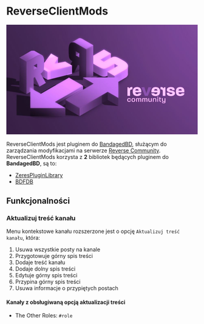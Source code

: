# ReverseClientMods

![](https://github.com/Benio101/ReverseClientMods/blob/main/res/meta/epic_reverse_logo.png)

ReverseClientMods jest pluginem do [BandagedBD](https://github.com/rauenzi/BetterDiscordApp), służącym do zarządzania modyfikacjami na serwerze [Reverse Community](https://reverse.community/). ReverseClientMods korzysta z **2** bibliotek będących pluginem do **BandagedBD**, są to:
- [ZeresPluginLibrary](https://github.com/rauenzi/BDPluginLibrary)
- [BDFDB](https://github.com/mwittrien/BetterDiscordAddons)

## Funkcjonalności
### Aktualizuj treść kanału
Menu kontekstowe kanału rozszerzone jest o opcję `Aktualizuj treść kanału`, która:

1. Usuwa wszystkie posty na kanale
1. Przygotowuje górny spis treści
1. Dodaje treść kanału
1. Dodaje dolny spis treści
1. Edytuje górny spis treści
1. Przypina górny spis treści
1. Usuwa informacje o przypiętych postach

#### Kanały z obsługiwaną opcją aktualizacji treści

- The Other Roles: `#role`
